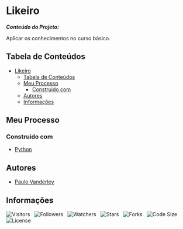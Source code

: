 <!-- Título -->
# Likeiro

***Conteúdo do Projeto:***

Aplicar os conhecimentos no curso básico.

<!-- Table of Contents -->
## Tabela de Conteúdos

- [Likeiro](/likeiro.py)
  - [Tabela de Conteúdos](#tabela-de-conteúdos)
  - [Meu Processo](#meu-processo)
    - [Construido com](#construido-com)
  - [Autores](#autores)
  - [Informações](#informações)

<!-- Overview-->
<!-- ## Vista por Cima -->

<!-- Screenshot -->
<!-- ### Foto da Tela -->

<!-- Links -->
<!-- ### Links -->

<!-- My Process -->
## Meu Processo

<!-- Built with -->
### Construido com

- [Python](https://www.python.org)

<!-- What I Learned -->
<!-- ### O que Aprendi -->

<!-- Continued Development -->
<!-- ### Desenvolvimento Continuo -->

<!-- Useful Resources -->
<!-- ### Recursos Uteis -->

<!-- Authors -->

## Autores

- [Paulo Vanderley](https://geekexpresssolutions.com.br)

<!-- Acknowledgments -->
<!-- ## Agradecimentos -->

<!-- Information -->
## Informações

![Visitors](https://api.visitorbadge.io/api/visitors?path=Devsgeeknerd%2Fpro-dev-lik&label=Visitantes&labelColor=%23f9e64f&countColor=%23008000&style=plastic "Total de Visitas")
&nbsp;
![Followers](https://img.shields.io/github/followers/Devsgeeknerd?style=p&label=Seguidores&labelColor=f9e64f&color=008000 "Total de seguidores")
&nbsp;
![Watchers](https://img.shields.io/github/watchers/Devsgeeknerd/pro-dev-lik?style=p&label=Observadores&labelColor=f9e64f&color=008000 "Total de Observadores")
&nbsp;
![Stars](https://img.shields.io/github/stars/Devsgeeknerd/pro-dev-lik?style=p&label=Estrelas&labelColor=f9e64f&color=008000 "Total de Estrelas")
&nbsp;
![Forks](https://img.shields.io/github/forks/Devsgeeknerd/pro-dev-lik?style=p&label=Bifurcações&labelColor=f9e64f&color=008000)
&nbsp;
![Code Size](https://img.shields.io/github/languages/code-size/Devsgeeknerd/pro-dev-lik?style=p&label=Tamanho&labelColor=f9e64f&color=008000 "Tamanho do Código")
&nbsp;
![License](https://img.shields.io/github/license/Devsgeeknerd/pro-dev-lik?style=p&label=Licença&labelColor=f9e64f&color=008000 "Licença do Repositório")
